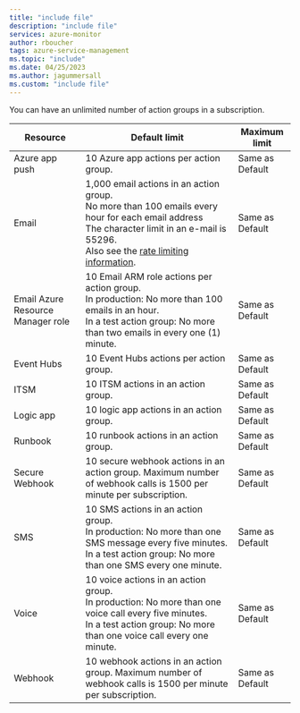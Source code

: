 ```yaml
---
title: "include file" 
description: "include file" 
services: azure-monitor
author: rboucher
tags: azure-service-management
ms.topic: "include"
ms.date: 04/25/2023
ms.author: jagummersall
ms.custom: "include file"
---
```

You can have an unlimited number of action groups in a subscription.

|Resource |Default limit |Maximum limit |
|--- |--- |--- |
|Azure app push |10 Azure app actions per action group. |Same as Default |
|Email |1,000 email actions in an action group.<br>No more than 100 emails every hour for each email address <br> The character limit in an e-mail is 55296.<br>Also see the [rate limiting information](../articles/azure-monitor/alerts/alerts-rate-limiting.md). |Same as Default |
|Email Azure Resource Manager role |10 Email ARM role actions per action group.<br>In production: No more than 100 emails in an hour.<br>In a test action group: No more than two emails in every one (1) minute. |Same as Default |
|Event Hubs |10 Event Hubs actions per action group. |Same as Default |
|ITSM |10 ITSM actions in an action group. |Same as Default |
|Logic app |10 logic app actions in an action group. |Same as Default |
|Runbook |10 runbook actions in an action group. |Same as Default |
|Secure Webhook |10 secure webhook actions in an action group.  Maximum number of webhook calls is 1500 per minute per subscription. |Same as Default |
|SMS |10 SMS actions in an action group.<br>In production: No more than one SMS message every five minutes.<br>In a test action group: No more than one SMS every one minute.|Same as Default |
|Voice |10 voice actions in an action group.<br>In production: No more than one voice call every five minutes.<br>In a test action group: No more than one voice call every one minute.|Same as Default |
|Webhook |10 webhook actions in an action group.  Maximum number of webhook calls is 1500 per minute per subscription. |Same as Default |
